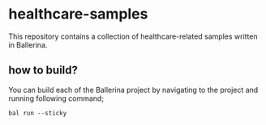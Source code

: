 # healthcare-samples
This repository contains a collection of healthcare-related samples written in Ballerina.

## how to build?
You can build each of the Ballerina project by navigating to the project and running 
following command;

`bal run --sticky`
